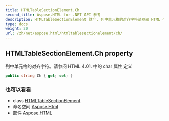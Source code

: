 ```yaml
---
title: HTMLTableSectionElement.Ch
second_title: Aspose.HTML for .NET API 参考
description: HTMLTableSectionElement 财产. 列中单元格的对齐字符请参阅 HTML 4.01. 中的 char 属性 定义
type: docs
weight: 20
url: /zh/net/aspose.html/htmltablesectionelement/ch/
---
```

## HTMLTableSectionElement.Ch property

列中单元格的对齐字符。请参阅 HTML 4.01. 中的 char 属性 定义

```csharp
public string Ch { get; set; }
```

### 也可以看看

* class [HTMLTableSectionElement](../)
* 命名空间 [Aspose.Html](../../htmltablesectionelement/)
* 部件 [Aspose.HTML](../../../)


